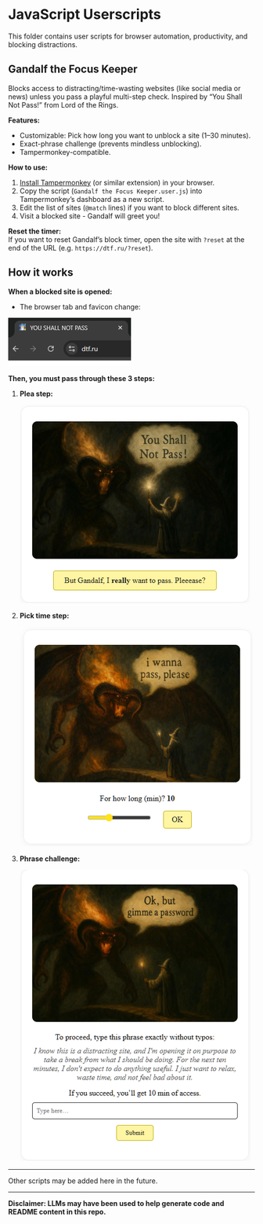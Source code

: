 # JavaScript Userscripts

This folder contains user scripts for browser automation, productivity, and blocking distractions.

## Gandalf the Focus Keeper

Blocks access to distracting/time-wasting websites (like social media or news) unless you pass a playful multi-step check. Inspired by “You Shall Not Pass!” from Lord of the Rings.

**Features:**

- Customizable: Pick how long you want to unblock a site (1–30 minutes).
- Exact-phrase challenge (prevents mindless unblocking).
- Tampermonkey-compatible.

**How to use:**

1. [Install Tampermonkey](https://www.tampermonkey.net/) (or similar extension) in your browser.
2. Copy the script (`Gandalf the Focus Keeper.user.js`) into Tampermonkey’s dashboard as a new script.
3. Edit the list of sites (`@match` lines) if you want to block different sites.
4. Visit a blocked site - Gandalf will greet you!

**Reset the timer:**  
If you want to reset Gandalf’s block timer, open the site with `?reset` at the end of the URL (e.g. `https://dtf.ru/?reset`).

## How it works

**When a blocked site is opened:**

- The browser tab and favicon change:

![Tab appearance during block](screenshots/gandalf-tab.png)

**Then, you must pass through these 3 steps:**

1. **Plea step:**

   ![Step 1: Plea to Gandalf](screenshots/gandalf-step-1.png)

2. **Pick time step:**

   ![Step 2: Choose access time](screenshots/gandalf-step-2.png)

3. **Phrase challenge:**

   ![Step 3: Type exact phrase](screenshots/gandalf-step-3.png)

---

Other scripts may be added here in the future.

---

**Disclaimer: LLMs may have been used to help generate code and README content in this repo.**
